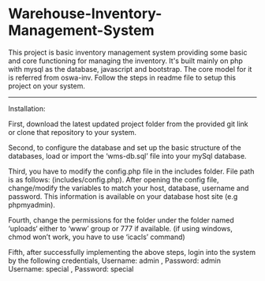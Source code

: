 # Warehouse-Inventory-Management-System
This project is basic inventory management system providing some basic and core functioning for managing the inventory. It's built mainly on php with mysql as the database, javascript and bootstrap. The core model for it is referred from oswa-inv. Follow the steps in readme file to setup this project on your system.

----------------------------------------------------------------------------------------------------------------------------------------------------------------------------
Installation:

First, download the latest updated project folder from the provided git link or clone that repository to your system.

Second, to configure the database and set up the basic structure of the databases, load or import the ‘wms-db.sql’ file into your mySql database.

Third, you have to modify the config.php file in the includes folder. File path is as follows: (includes/config.php). After opening the config file, change/modify the variables to match your host, database, username and password. This information is available on your database host site (e.g phpmyadmin).

Fourth, change the permissions for the folder under the folder named ‘uploads‘ either to ‘www’ group or 777 if available. (if using windows, chmod won’t work, you have to use ‘icacls’ command)

Fifth, after successfully implementing the above steps, login into the system by the following credentials,
Username: admin , Password: admin
Username: special , Password: special
